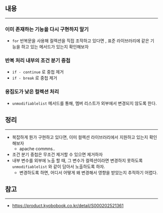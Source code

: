 ## 내용
---
### 이미 존재하는 기능을 다시 구현하지 말기
- `for` 반복문을 사용해 컬렉션을 직접 조작하고 있다면 , 표준 라이브러리에 같은 기능을 하고 있는 메서드가 있는지 확인해보자

### 반복 처리 내부의 조건 분기 중첩
- `if - continue` 로 중첩 제거
- `if - break` 로 중첩 제거

### 응집도가 낮은 컬렉션 처리
- `unmodifiablelist` 메서드를 통해, 멤버 리스트가 외부에서 변경되지 않도록 한다.
## 정리
--- 
- 복잡하게 뭔가 구현하고 있다면, 이미 컬렉션 라이브러리에서 지원하고 있는지 확인해보자
	- apache commns..
- 조건 분기 중첩은 무조건 제거할 수 있으면 제거하자
- 내부 변수를 외부에 노출 할 때, 그 변수가 컬렉션이라면 변경하지 못하도록 `unmodifiablelist` 와 같이 담아서 노출하도록 하자.
	- 변경하도록 하면, 어디서 어떻게 왜 변경해서 영향을 받았는지 추적하기 어렵다.

## 참고
---
- https://product.kyobobook.co.kr/detail/S000202521361